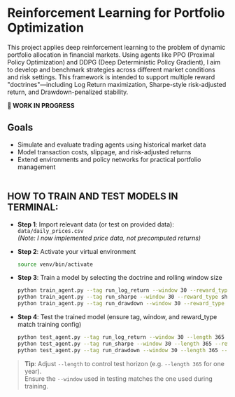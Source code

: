 # Reinforcement Learning for Portfolio Optimization 

This project applies deep reinforcement learning to the problem of dynamic portfolio allocation in financial markets. Using agents like PPO (Proximal Policy Optimization) and DDPG (Deep Deterministic Policy Gradient), I aim to develop and benchmark strategies across different market conditions and risk settings. This framework is intended to support multiple reward "doctrines"—including Log Return maximization, Sharpe-style risk-adjusted return, and Drawdown-penalized stability.

**🚧 WORK IN PROGRESS**

## Goals
- Simulate and evaluate trading agents using historical market data
- Model transaction costs, slippage, and risk-adjusted returns
- Extend environments and policy networks for practical portfolio management<br><br>

## HOW TO TRAIN AND TEST MODELS IN TERMINAL:
- **Step 1**: Import relevant data (or test on provided data): `data/daily_prices.csv`  
  *(Note: I now implemented price data, not precomputed returns)*

- **Step 2**: Activate your virtual environment  
  ```bash
  source venv/bin/activate
  ```

- **Step 3**: Train a model by selecting the doctrine and rolling window size  
  ```bash
  python train_agent.py --tag run_log_return --window 30 --reward_type log
  python train_agent.py --tag run_sharpe --window 30 --reward_type sharpe
  python train_agent.py --tag run_drawdown --window 30 --reward_type drawdown
  ```

- **Step 4**: Test the trained model (ensure tag, window, and reward_type match training config)  
  ```bash
  python test_agent.py --tag run_log_return --window 30 --length 365 --reward_type log
  python test_agent.py --tag run_sharpe --window 30 --length 365 --reward_type sharpe
  python test_agent.py --tag run_drawdown --window 30 --length 365 --reward_type drawdown
  ```

> **Tip**: Adjust `--length` to control test horizon (e.g. `--length 365` for one year).  
> Ensure the `--window` used in testing matches the one used during training.
